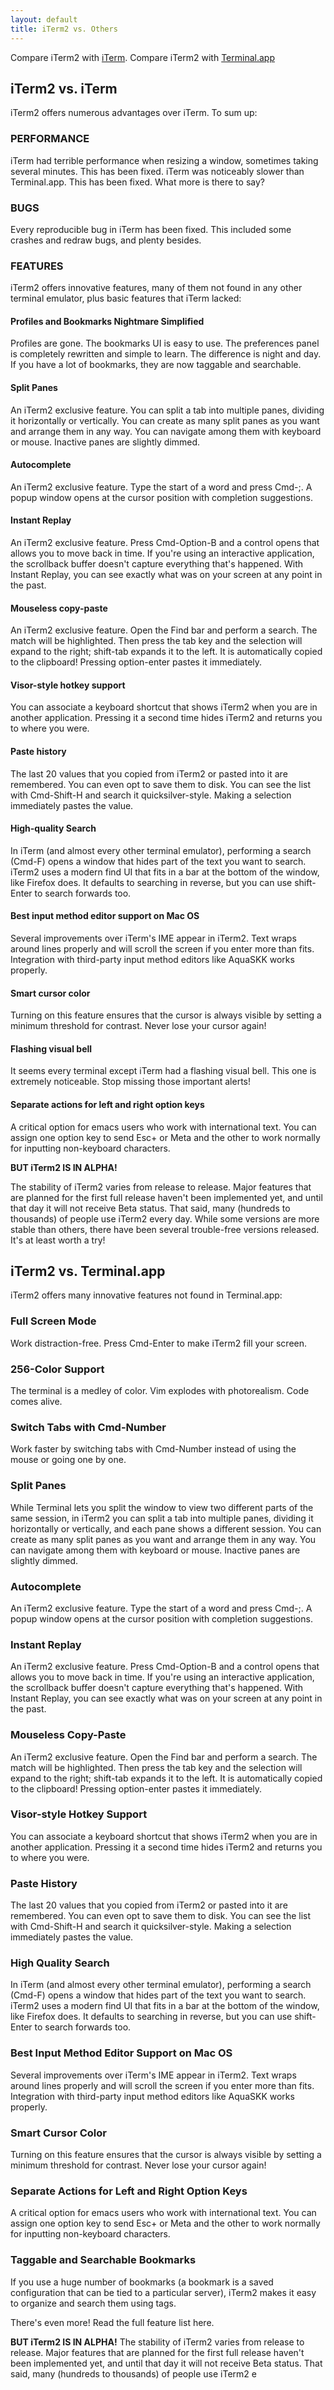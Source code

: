 ```yaml
---
layout: default
title: iTerm2 vs. Others
---
```


Compare iTerm2 with <a href='#vs-iterm'>iTerm</a>.
Compare iTerm2 with <a href='#vs-terminal'>Terminal.app</a>

<h2 id='vs-iterm'>iTerm2 vs. iTerm</h2>

iTerm2 offers numerous advantages over iTerm. To sum up:

### PERFORMANCE

iTerm had terrible performance when resizing a window, sometimes taking several minutes. This has been fixed. iTerm was noticeably slower than Terminal.app. This has been fixed. What more is there to say?

### BUGS

Every reproducible bug in iTerm has been fixed. This included some crashes and redraw bugs, and plenty besides.

### FEATURES

iTerm2 offers innovative features, many of them not found in any other terminal emulator, plus basic features that iTerm lacked:

#### Profiles and Bookmarks Nightmare Simplified

Profiles are gone. The bookmarks UI is easy to use. The preferences panel is completely rewritten and simple to learn. The difference is night and day. If you have a lot of bookmarks, they are now taggable and searchable.

#### Split Panes

An iTerm2 exclusive feature. You can split a tab into multiple panes, dividing it horizontally or vertically. You can create as many split panes as you want and arrange them in any way. You can navigate among them with keyboard or mouse. Inactive panes are slightly dimmed.

#### Autocomplete

An iTerm2 exclusive feature. Type the start of a word and press Cmd-;. A popup window opens at the cursor position with completion suggestions.

#### Instant Replay

An iTerm2 exclusive feature. Press Cmd-Option-B and a control opens that allows you to move back in time. If you're using an interactive application, the scrollback buffer doesn't capture everything that's happened. With Instant Replay, you can see exactly what was on your screen at any point in the past.

#### Mouseless copy-paste

An iTerm2 exclusive feature. Open the Find bar and perform a search. The match will be highlighted. Then press the tab key and the selection will expand to the right; shift-tab expands it to the left. It is automatically copied to the clipboard! Pressing option-enter pastes it immediately.

#### Visor-style hotkey support

You can associate a keyboard shortcut that shows iTerm2 when you are in another application. Pressing it a second time hides iTerm2 and returns you to where you were.

#### Paste history

The last 20 values that you copied from iTerm2 or pasted into it are remembered. You can even opt to save them to disk. You can see the list with Cmd-Shift-H and search it quicksilver-style. Making a selection immediately pastes the value.

#### High-quality Search

In iTerm (and almost every other terminal emulator), performing a search (Cmd-F) opens a window that hides part of the text you want to search. iTerm2 uses a modern find UI that fits in a bar at the bottom of the window, like Firefox does. It defaults to searching in reverse, but you can use shift-Enter to search forwards too.

#### Best input method editor support on Mac OS

Several improvements over iTerm's IME appear in iTerm2. Text wraps around lines properly and will scroll the screen if you enter more than fits. Integration with third-party input method editors like AquaSKK works properly.

#### Smart cursor color

Turning on this feature ensures that the cursor is always visible by setting a minimum threshold for contrast. Never lose your cursor again!

#### Flashing visual bell

It seems every terminal except iTerm had a flashing visual bell. This one is extremely noticeable. Stop missing those important alerts!

#### Separate actions for left and right option keys

A critical option for emacs users who work with international text. You can assign one option key to send Esc+ or Meta and the other to work normally for inputting non-keyboard characters.

**BUT iTerm2 IS IN ALPHA!**

The stability of iTerm2 varies from release to release. Major features that are planned for the first full release haven't been implemented yet, and until that day it will not receive Beta status. That said, many (hundreds to thousands) of people use iTerm2 every day. While some versions are more stable than others, there have been several trouble-free versions released. It's at least worth a try!

<h2 id='vs-terminal'>iTerm2 vs. Terminal.app</h2>

iTerm2 offers many innovative features not found in Terminal.app:

### Full Screen Mode

Work distraction-free. Press Cmd-Enter to make iTerm2 fill your screen.

### 256-Color Support

The terminal is a medley of color. Vim explodes with photorealism. Code comes alive.

### Switch Tabs with Cmd-Number

Work faster by switching tabs with Cmd-Number instead of using the mouse or going one by one.

### Split Panes

While Terminal lets you split the window to view two different parts of the same session, in iTerm2 you can split a tab into multiple panes, dividing it horizontally or vertically, and each pane shows a different session. You can create as many split panes as you want and arrange them in any way. You can navigate among them with keyboard or mouse. Inactive panes are slightly dimmed.

### Autocomplete

An iTerm2 exclusive feature. Type the start of a word and press Cmd-;. A popup window opens at the cursor position with completion suggestions.

### Instant Replay

An iTerm2 exclusive feature. Press Cmd-Option-B and a control opens that allows you to move back in time. If you're using an interactive application, the scrollback buffer doesn't capture everything that's happened. With Instant Replay, you can see exactly what was on your screen at any point in the past.

### Mouseless Copy-Paste

An iTerm2 exclusive feature. Open the Find bar and perform a search. The match will be highlighted. Then press the tab key and the selection will expand to the right; shift-tab expands it to the left. It is automatically copied to the clipboard! Pressing option-enter pastes it immediately.

### Visor-style Hotkey Support

You can associate a keyboard shortcut that shows iTerm2 when you are in another application. Pressing it a second time hides iTerm2 and returns you to where you were.

### Paste History

The last 20 values that you copied from iTerm2 or pasted into it are remembered. You can even opt to save them to disk. You can see the list with Cmd-Shift-H and search it quicksilver-style. Making a selection immediately pastes the value.

### High Quality Search

In iTerm (and almost every other terminal emulator), performing a search (Cmd-F) opens a window that hides part of the text you want to search. iTerm2 uses a modern find UI that fits in a bar at the bottom of the window, like Firefox does. It defaults to searching in reverse, but you can use shift-Enter to search forwards too.

### Best Input Method Editor Support on Mac OS

Several improvements over iTerm's IME appear in iTerm2. Text wraps around lines properly and will scroll the screen if you enter more than fits. Integration with third-party input method editors like AquaSKK works properly.

### Smart Cursor Color

Turning on this feature ensures that the cursor is always visible by setting a minimum threshold for contrast. Never lose your cursor again!

### Separate Actions for Left and Right Option Keys

A critical option for emacs users who work with international text. You can assign one option key to send Esc+ or Meta and the other to work normally for inputting non-keyboard characters.

### Taggable and Searchable Bookmarks

If you use a huge number of bookmarks (a bookmark is a saved configuration that can be tied to a particular server), iTerm2 makes it easy to organize and search them using tags.

There's even more! Read the full feature list here.

**BUT iTerm2 IS IN ALPHA!**
The stability of iTerm2 varies from release to release. Major features that are planned for the first full release haven't been implemented yet, and until that day it will not receive Beta status. That said, many (hundreds to thousands) of people use iTerm2 e